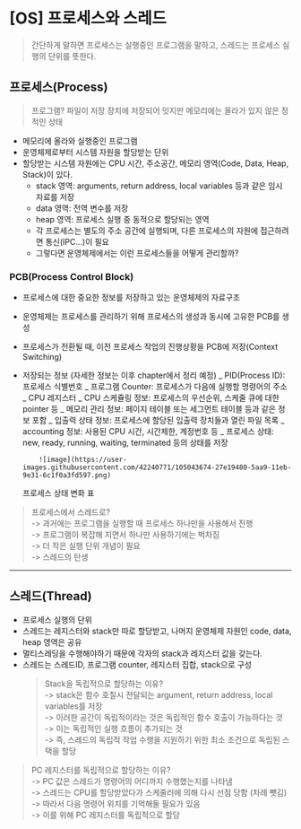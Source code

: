 # [OS] 프로세스와 스레드

> 간단하게 말하면 프로세스는 실행중인 프로그램을 말하고, 스레드는 프로세스 실행의 단위를 뜻한다.

## 프로세스(Process)

> 프로그램? 파일이 저장 장치에 저장되어 잇지만 메모리에는 올라가 있지 않은 정적인 상태

-   메모리에 올라와 실행중인 프로그램
-   운영체제로부터 시스템 자원을 할당받는 단위
-   할당받는 시스템 자원에는 CPU 시간, 주소공간, 메모리 영역(Code, Data, Heap, Stack)이 있다.
    -   stack 영역: arguments, return address, local variables 등과 같은 임시 자료를 저장
    -   data 영역: 전역 변수를 저장
    -   heap 영역: 프로세스 실행 중 동적으로 할당되는 영역
    -   각 프로세스는 별도의 주소 공간에 실행되며, 다른 프로세스의 자원에 접근하려면 통신(IPC...)이 필요
    -   그렇다면 운영체제에서는 이런 프로세스들을 어떻게 관리할까?

### PCB(Process Control Block)

-   프로세스에 대한 중요한 정보를 저장하고 있는 운영체제의 자료구조
-   운영체제는 프로세스를 관리하기 위해 프로세스의 생성과 동시에 고유한 PCB를 생성
-   프로세스가 전환될 때, 이전 프로세스 작업의 진행상황을 PCB에 저장(Context Switching)
-   저장되는 정보 (자세한 정보는 이후 chapter에서 정리 예정)
    _ PID(Process ID): 프로세스 식별번호
    _ 프로그램 Counter: 프로세스가 다음에 실행할 명령어의 주소
    _ CPU 레지스터
    _ CPU 스케쥴링 정보: 프로세스의 우선순위, 스케줄 큐에 대한 pointer 등
    _ 메모리 관리 정보: 페이지 테이블 또는 세그먼트 테이블 등과 같은 정보 포함
    _ 입출력 상태 정보: 프로세스에 할당된 입출력 장치들과 열린 파일 목록
    _ accounting 정보: 사용된 CPU 시간, 시간제한, 계정번호 등
    _ 프로세스 상태: new, ready, running, waiting, terminated 등의 상태를 저장

            ![image](https://user-images.githubusercontent.com/42240771/105043674-27e19480-5aa9-11eb-9e31-6c1f0a3fd597.png)

    프로세스 상태 변화 표

> 프로세스에서 스레드로?  
> -> 과거에는 프로그램을 실행할 때 프로세스 하나만을 사용해서 진행  
> -> 프로그램이 복잡해 지면서 하나만 사용하기에는 벅차짐  
> -> 더 작은 실행 단위 개념이 필요  
> -> 스레드의 탄생

---

## 스레드(Thread)

-   프로세스 실행의 단위
-   스레드는 레지스터와 stack만 따로 할당받고, 나머지 운영체제 자원인 code, data, heap 영역은 공유
-   멀티스레딩을 수행해야하기 때문에 각자의 stack과 레지스터 값을 갖는다.
-   스레드는 스레드ID, 프로그램 counter, 레지스터 집합, stack으로 구성
    > Stack을 독립적으로 할당하는 이유?  
    > -> stack은 함수 호칠시 전달되는 argument, return address, local variables를 저장  
    > -> 이러한 공간이 독립적이라는 것은 독립적인 함수 호출이 가능하다는 것  
    > -> 이는 독립적인 실행 흐름이 추가되는 것  
    > -> 즉, 스레드의 독립적 작업 수행을 지원하기 위한 최소 조건으로 독립된 스택을 할당

> PC 레지스터를 독립적으로 할당하는 이유?  
> -> PC 값은 스레드가 명령어의 어디까지 수행했는지를 나타냄  
> -> 스레드는 CPU를 할당받았다가 스케줄러에 의해 다시 선점 당함 (차례 뺏김)  
> -> 따라서 다음 명령어 위치를 기억해둘 필요가 있음  
> -> 이를 위해 PC 레지스터를 독립적으로 할당
